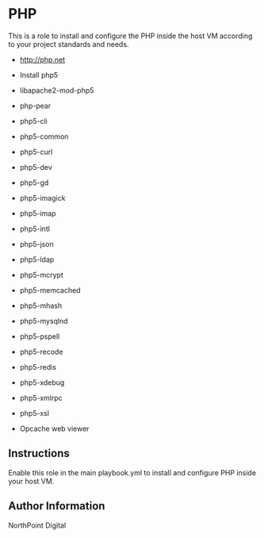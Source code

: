 # PHP

This is a role to install and configure the PHP inside the host VM according to your project standards and needs.

* http://php.net

* Install php5
* libapache2-mod-php5
* php-pear
* php5-cli
* php5-common
* php5-curl
* php5-dev
* php5-gd
* php5-imagick
* php5-imap
* php5-intl
* php5-json
* php5-ldap
* php5-mcrypt
* php5-memcached
* php5-mhash
* php5-mysqlnd
* php5-pspell
* php5-recode
* php5-redis
* php5-xdebug
* php5-xmlrpc
* php5-xsl
* Opcache web viewer

## Instructions

Enable this role in the main playbook.yml to install and configure PHP inside your host VM.

## Author Information

NorthPoint Digital
